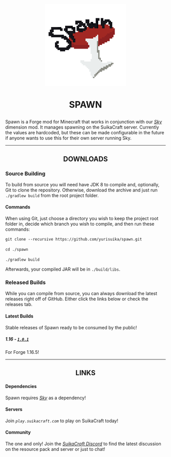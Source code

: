 <p align="center"><img src="https://github.com/yurisuika/Spawn/blob/Forge-1.16/src/main/resources/pack.png?raw=true" width="256" height="256"></p>

# <p align="center">SPAWN</p>

Spawn is a Forge mod for Minecraft that works in conjunction with our *[Sky](https://github.com/yurisuika/Sky)* dimension mod. It manages spawning on the SuikaCraft server. Currently the values are hardcoded, but these can be made configurable in the future if anyone wants to use this for their own server running Sky.

---

## <p align="center">DOWNLOADS</p>

### Source Building

To build from source you will need have JDK 8 to compile and, optionally, Git to clone the repository. Otherwise, download the archive and just run `./gradlew build` from the root project folder.

#### Commands

When using Git, just choose a directory you wish to keep the project root folder in, decide which branch you wish to compile, and then run these commands:

```shell script
git clone --recursive https://github.com/yurisuika/spawn.git

cd ./spawn

./gradlew build
```

Afterwards, your compiled JAR will be in `./build/libs`.

### Released Builds

While you can compile from source, you can always download the latest releases right off of GitHub. Either click the links below or check the releases tab.

#### Latest Builds

Stable releases of Spawn ready to be consumed by the public!

##### 1.16 - [*`1.0.1`*](https://github.com/yurisuika/Spawn/releases/download/1.0.1/spawn-1.16.5-1.0.1.jar)

For Forge 1.16.5!

---

## <p align="center">LINKS</p>

#### Dependencies

Spawn requires *[Sky](https://github.com/yurisuika/Sky)* as a dependency!

#### Servers

Join *`play.suikacraft.com`* to play on SuikaCraft today!

#### Community

The one and only! Join the *[SuikaCraft Discord](https://discord.gg/0zdNEkQle7Qg9C1H)* to find the latest discussion on the resource pack and server or just to chat!
